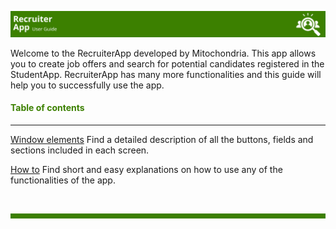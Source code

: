 ![banner](../attachments/Recruiterapp.png)

Welcome to the RecruiterApp developed by Mitochondria. This app allows you to create job offers and search for potential candidates registered in the StudentApp.
RecruiterApp has many more functionalities and this guide will help you to successfully use the app.

#### <span style="color:#3C8000">Table of contents</span>

---

[Window elements](Window-elements/README.md) Find a detailed description of all the buttons, fields and sections included in each screen.

[How to](How-to/README.md) Find short and easy explanations on how to use any of the functionalities of the app.

<br>
<hr style="height:8px;background-color:#3C8000">
